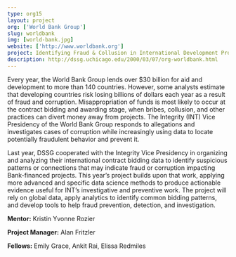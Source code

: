 ```yaml
---
type: org15
layout: project
org: ['World Bank Group']
slug: worldbank
img: [world-bank.jpg]
website: ['http://www.worldbank.org']
project: Identifying Fraud & Collusion in International Development Projects
description: http://dssg.uchicago.edu/2000/03/07/org-worldbank.html
---
```


<p>Every year, the World Bank Group lends over $30 billion for aid and development to more than 140 countries. However, some analysts estimate that developing countries risk losing billions of dollars each year as a result of fraud and corruption. Misappropriation of funds is most likely to occur at the contract bidding and awarding stage, when bribes, collusion, and other practices can divert money away from projects. The Integrity (INT) Vice Presidency of the World Bank Group responds to allegations and investigates cases of corruption while increasingly using data to locate potentially fraudulent behavior and prevent it.</p>
 
<p>Last year, DSSG cooperated with the Integrity Vice Presidency in organizing and analyzing their international contract bidding data to identify suspicious patterns or connections that may indicate fraud or corruption impacting Bank-financed projects. This year’s project builds upon that work, applying more advanced and specific data science methods to produce actionable evidence useful for INT’s investigative and preventive work. The project will rely on global data, apply analytics to identify common bidding patterns, and develop tools to help fraud prevention, detection, and investigation.</p>

<p><b>Mentor:</b> Kristin Yvonne Rozier

<p><b>Project Manager:</b> Alan Fritzler

<p><b>Fellows:</b> Emily Grace, Ankit Rai, Elissa Redmiles
